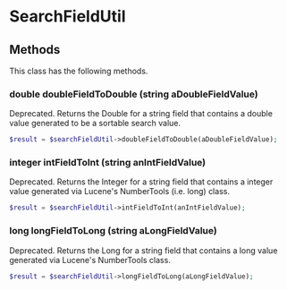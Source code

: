 # SearchFieldUtil


## Methods
This class has the following methods.


### double doubleFieldToDouble (string aDoubleFieldValue)
Deprecated. Returns the Double for a string field that contains a double value generated to be a sortable search value.

```php
$result = $searchFieldUtil->doubleFieldToDouble(aDoubleFieldValue);
```


### integer intFieldToInt (string anIntFieldValue)
Deprecated. Returns the Integer for a string field that contains a integer value generated via Lucene's NumberTools (i.e. long) class.

```php
$result = $searchFieldUtil->intFieldToInt(anIntFieldValue);
```


### long longFieldToLong (string aLongFieldValue)
Deprecated. Returns the Long for a string field that contains a long value generated via Lucene's NumberTools class.

```php
$result = $searchFieldUtil->longFieldToLong(aLongFieldValue);
```

